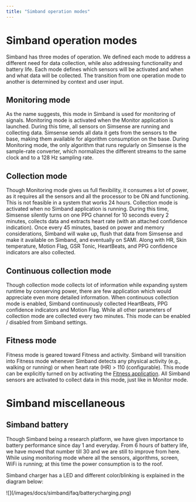 ```yaml
---
title: "Simband operation modes"
---
```


# Simband operation modes

Simband has three modes of operation. We defined each mode to address a different need for data collection, while also addressing functionality and battery life. Each mode defines which sensors will be activated and when and what data will be collected. The transition from one operation mode to another is determined by context and user input.

## Monitoring mode
As the name suggests, this mode in Simband is used for monitoring of signals. Monitoring mode is activated when the Monitor application is launched. During this time, all sensors on Simsense are running and collecting data. Simsense sends all data it gets from the sensors to the base, making them available for algorithm consumption on the base. During Monitoring mode, the only algorithm that runs regularly on Simsense is the sample-rate converter, which normalizes the different streams to the same clock and to a 128 Hz sampling rate.

## Collection mode
Though Monitoring mode gives us full flexibility, it consumes a lot of power, as it requires all the sensors and all the processor to be ON and functioning. This is not feasible in a system that works 24 hours. Collection mode is activated when no Simband application is running. During this time, Simsense silently turns on one PPG channel for 10 seconds every 2 minutes, collects data and extracts heart rate (with an attached confidence indication). Once every 45 minutes, based on power and memory considerations, Simband will wake up, flush that data from Simsense and make it available on Simband, and eventually on SAMI. Along with HR, Skin temperature, Motion Flag, GSR Tonic, HeartBeats, and PPG confidence indicators are also collected.

## Continuous collection mode
Though collection mode collects lot of information while expanding system runtime by conserving power, there are few application which would appreciate even more detailed information. When continuous collection mode is enabled, Simband continuously collected HeartBeats, PPG confidence indicators and Motion Flag. While all other parameters of collection mode are collected every two minutes. This mode can be enabled / disabled from Simband settings. 

## Fitness mode
Fitness mode is geared toward Fitness and activity. Simband will transition into Fitness mode whenever Simband detects any physical activity (e.g., walking or running) or when heart rate (HR) > 110 (configurable). This mode can be explicitly turned on by activating the [Fitness application](/simband/simband-documentation/applications/#fitness). All Simband sensors are activated to collect data in this mode, just like in Monitor mode.


# Simband miscellaneous

## Simband battery

Though Simband being a research platform, we have given importance to battery performance since day 1 and everyday. From 6 hours of battery life, we have moved that number till 30 and we are still to improve from here. While using monitoring mode where all the sensors, algorithms, screen, WiFi is running; at this time the power consumption is to the roof.

Simband charger has a LED and different color/blinking is explained in the diagram below:

<div  class="photo-grid" style="max-width: 512px;">
 ![](/images/docs/simband/faq/batterycharging.png)
</div>
